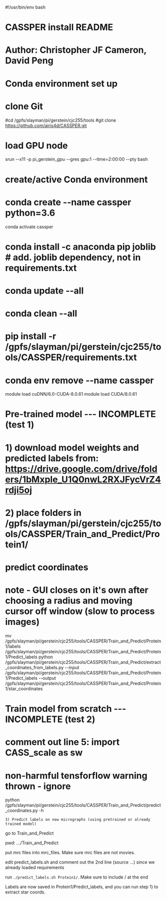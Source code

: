 #!/usr/bin/env bash
#
#	CASSPER install README
#	Author: Christopher JF Cameron, David Peng
#

##
#	Conda environment set up
##

#	clone Git
#cd /gpfs/slayman/pi/gerstein/cjc255/tools
#git clone https://github.com/airis4d/CASSPER.git

#	load GPU node
srun --x11 -p pi_gerstein_gpu --gres gpu:1 --time=2:00:00 --pty bash

#	create/active Conda environment
# conda create --name cassper python=3.6
conda activate cassper
# conda install -c anaconda pip joblib		# add. joblib dependency, not in requirements.txt
# conda update --all
# conda clean --all
# pip install -r /gpfs/slayman/pi/gerstein/cjc255/tools/CASSPER/requirements.txt
# conda env remove --name cassper
module load cuDNN/6.0-CUDA-8.0.61
module load CUDA/8.0.61

##
#	Pre-trained model --- INCOMPLETE (test 1)
##

#	1) download model weights and predicted labels from: https://drive.google.com/drive/folders/1bMxple_U1Q0nwL2RXJFycVrZ4rdji5oj
#	2) place folders in /gpfs/slayman/pi/gerstein/cjc255/tools/CASSPER/Train_and_Predict/Protein1/

#	predict coordinates
#	note - GUI closes on it's own after choosing a radius and moving cursor off window (slow to process images)
mv /gpfs/slayman/pi/gerstein/cjc255/tools/CASSPER/Train_and_Predict/Protein1/labels /gpfs/slayman/pi/gerstein/cjc255/tools/CASSPER/Train_and_Predict/Protein1/Predict_labels
python /gpfs/slayman/pi/gerstein/cjc255/tools/CASSPER/Train_and_Predict/extract_coordinates_from_labels.py --input /gpfs/slayman/pi/gerstein/cjc255/tools/CASSPER/Train_and_Predict/Protein1/Predict_labels --output /gpfs/slayman/pi/gerstein/cjc255/tools/CASSPER/Train_and_Predict/Protein1/star_coordinates

##
#	Train model from scratch --- INCOMPLETE (test 2)
##

#	comment out line 5: import CASS_scale as sw
#	non-harmful tensforflow warning thrown - ignore
python /gpfs/slayman/pi/gerstein/cjc255/tools/CASSPER/Train_and_Predict/predict_coordinates.py -h

	3) Predict labels on new micrographs (using pretrained or already trained model)

go to Train_and_Predict

pwd: .../Train_and_Predict

put mrc files into mrc_files. Make sure mrc files are not movies.

edit predict_labels.sh and comment out the 2nd line (source ...) since we already loaded requirements

run `./predict_labels.sh Protein1/`. Make sure to include / at the end

Labels are now saved in Protein1/Predict_labels, and you can run step 1) to extract star coords.


